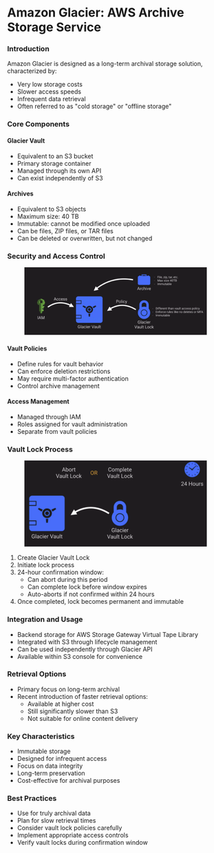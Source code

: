 # Amazon Glacier: AWS Archive Storage Service

### Introduction

Amazon Glacier is designed as a long-term archival storage solution, characterized by:

* Very low storage costs
* Slower access speeds
* Infrequent data retrieval
* Often referred to as "cold storage" or "offline storage"

### Core Components

#### Glacier Vault

* Equivalent to an S3 bucket
* Primary storage container
* Managed through its own API
* Can exist independently of S3

#### Archives

* Equivalent to S3 objects
* Maximum size: 40 TB
* Immutable: cannot be modified once uploaded
* Can be files, ZIP files, or TAR files
* Can be deleted or overwritten, but not changed

### Security and Access Control

<figure><img src="../../../../.gitbook/assets/image (10) (1) (1) (1) (1) (1) (1).png" alt=""><figcaption></figcaption></figure>

#### Vault Policies

* Define rules for vault behavior
* Can enforce deletion restrictions
* May require multi-factor authentication
* Control archive management

#### Access Management

* Managed through IAM
* Roles assigned for vault administration
* Separate from vault policies

### Vault Lock Process

<figure><img src="../../../../.gitbook/assets/image (11) (1) (1) (1) (1) (1) (1).png" alt=""><figcaption></figcaption></figure>

1. Create Glacier Vault Lock
2. Initiate lock process
3. 24-hour confirmation window:
   * Can abort during this period
   * Can complete lock before window expires
   * Auto-aborts if not confirmed within 24 hours
4. Once completed, lock becomes permanent and immutable

### Integration and Usage

* Backend storage for AWS Storage Gateway Virtual Tape Library
* Integrated with S3 through lifecycle management
* Can be used independently through Glacier API
* Available within S3 console for convenience

### Retrieval Options

* Primary focus on long-term archival
* Recent introduction of faster retrieval options:
  * Available at higher cost
  * Still significantly slower than S3
  * Not suitable for online content delivery

### Key Characteristics

* Immutable storage
* Designed for infrequent access
* Focus on data integrity
* Long-term preservation
* Cost-effective for archival purposes

### Best Practices

* Use for truly archival data
* Plan for slow retrieval times
* Consider vault lock policies carefully
* Implement appropriate access controls
* Verify vault locks during confirmation window
